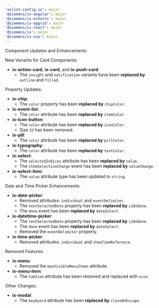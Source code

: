 ```yaml
---
'eslint-config-ix': major
'@siemens/ix-angular': major
'@siemens/ix-echarts': major
'@siemens/ix-aggrid': major
'@siemens/ix-react': major
'@siemens/ix': major
'@siemens/ix-vue': major
---
```


Component Updates and Enhancements

New Variants for Card Components:
- **ix-action-card**, **ix-card**, and **ix-push-card**:
  - The `insight` and `notification` variants have been **replaced by** `outline` and `filled`.

Property Updates:
- **ix-chip**:
  - The `color` property has been **replaced by** `chipColor`.
- **ix-event-list**:
  - The `color` attribute has been **replaced by** `itemColor`.
- **ix-icon-button**:
  - The `color` attribute has been **replaced by** `iconColor`.
  - Size `32` has been removed.
- **ix-pill**:
  - The `color` attribute has been **replaced by** `pillColor`.
- **ix-typography**:
  - The `color` attribute has been **replaced by** `textColor`.
- **ix-select**:
  - The `selectedIndices` attribute has been **replaced by** `value`.
  - The `itemSelectionChange` event has been **replaced by** `valueChange`.
- **ix-select-item**:
  - The `value` attribute type has been updated to `string`.

Date and Time Picker Enhancements:
- **ix-date-picker**:
  - Removed attributes: `individual` and `eventDelimiter`.
  - The `textSelectedDate` property has been **replaced by** `i18nDone`.
  - The `done` event has been **replaced by** `dateSelect`.
- **ix-datetime-picker**:
  - The `textSelectedDate` property has been **replaced by** `i18nDone`.
  - The `done` event has been **replaced by** `dateSelect`.
  - Removed the `eventDelimiter` property.
- **ix-time-picker**:
  - Removed attributes: `individual` and `showTimeReference`.

Removed Features:
- **ix-menu**:
  - Removed the `maxVisibleMenuItems` attribute.
- **ix-menu-item**:
  - The `tabIcon` attribute has been removed and replaced with `icon`.

Other Changes:
- **ix-modal**:
  - The `keyboard` attribute has been **replaced by** `closeOnEscape`.
